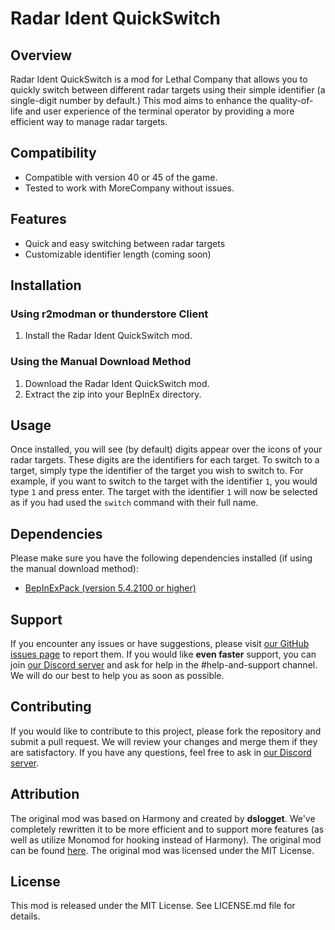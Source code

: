 # Radar Ident QuickSwitch

## Overview

Radar Ident QuickSwitch is a mod for Lethal Company that allows you to quickly switch between different radar targets using their simple identifier (a single-digit number by default.) This mod aims to enhance the quality-of-life and user experience of the terminal operator by providing a more efficient way to manage radar targets.

## Compatibility

- Compatible with version 40 or 45 of the game.
- Tested to work with MoreCompany without issues.

## Features

- Quick and easy switching between radar targets
- Customizable identifier length (coming soon)

## Installation

### Using r2modman or thunderstore Client

1. Install the Radar Ident QuickSwitch mod.

### Using the Manual Download Method

1. Download the Radar Ident QuickSwitch mod.
2. Extract the zip into your BepInEx directory.

## Usage

Once installed, you will see (by default) digits appear over the icons of your radar targets. These digits are the identifiers for each target. To switch to a target, simply type the identifier of the target you wish to switch to. For example, if you want to switch to the target with the identifier `1`, you would type `1` and press enter. The target with the identifier `1` will now be selected as if you had used the `switch` command with their full name.

## Dependencies

Please make sure you have the following dependencies installed (if using the manual download method):

- [BepInExPack (version 5.4.2100 or higher)](https://thunderstore.io/c/lethal-company/p/BepInEx/BepInExPack/)

## Support

If you encounter any issues or have suggestions, please visit [our GitHub issues page](https://github.com/LethalModding/Radar_Ident_QuickSwitch/issues) to report them. If you would like **even faster** support, you can join [our Discord server](https://dsc.gg/lcmodding) and ask for help in the #help-and-support channel. We will do our best to help you as soon as possible.

## Contributing

If you would like to contribute to this project, please fork the repository and submit a pull request. We will review your changes and merge them if they are satisfactory. If you have any questions, feel free to ask in [our Discord server](https://dsc.gg/lcmodding).

## Attribution

The original mod was based on Harmony and created by **dslogget**. We've completely rewritten it to be more efficient and to support more features (as well as utilize Monomod for hooking instead of Harmony). The original mod can be found [here](https://thunderstore.io/c/lethal-company/p/dslogget/PlayerMapNumbers/). The original mod was licensed under the MIT License.

## License

This mod is released under the MIT License. See LICENSE.md file for details.
